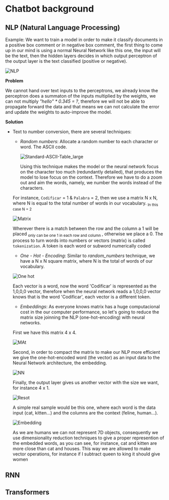 # Chatbot background
## NLP (Natural Language Processing)
Example: We want to train a model in order to make it classify documents in a positive box comment or in negative box comment, the first thing to come up in our mind is using a normal Neural Network like this one, the input will be the text, then the hidden layers decides in which output perceptron of the output layer is the text classified (positive or negative).

![NLP](https://github.com/RogerCL24/ChatBot/assets/90930371/bf26611d-1397-4c58-ae59-16e19dadcf2d)

**Problem**

We cannot hand over text inputs to the perceptrons, we already know the perceptron does a summaton of the inputs multiplied by the weights, we can not multiply _"hello" * 0.345 = ?_, therefore we will not be able to propagate forward the data and that means we can not calculate the error and update the weights to auto-improve the model.

**Solution**

- Text to number conversion, there are several techniques:
  - _Random numbers_: Allocate a random number to each character or word. The ASCII code.
    
    ![Standard-ASCII-Table_large](https://github.com/RogerCL24/ChatBot/assets/90930371/dfaa0c19-9ac6-41f4-ad61-dfe1ded97240)
    
    Using this technique makes the model or the neural network focus on the character too much (redundantly detailed), that produces the model to lose focus on the context. Therefore we have to do a zoom out and aim the words, namely, we number the words instead of the characters.

  For instance, `Codificar` = 1 & `Palabra` = 2, then we use a matrix N x N, where N is equal to the total number of words in our vocabulary. <sub> In this case N = 2 </sub>
  
  ![Matrix](https://github.com/RogerCL24/ChatBot/assets/90930371/3dd41e2c-2bc9-4019-b0ca-d9fa1766d6b0)

  Wherever there is a match between the row and the column a 1 will be placed <sub> only can be one 1 in each row and column </sub>, otherwise we place a 0. The process to turn words into numbers or vectors (matrix) is called ``tokenization``.
  A token is each word or subword numerically coded
 
  - _One - Hot - Encoding_: Similar to _random_numbers_ technique, we have a N x N square matrix, where N is the total of words of our vocabulary.

  ![One hot](https://github.com/RogerCL24/ChatBot/assets/90930371/acaac097-a2e3-4952-8353-22b53ee90643)

  Each vector is a word, now the word 'Codificar' is represented as the 1,0,0,0 vector, therefore when the neural network reads a 1,0,0,0 vector knows that is the word 'Codificar', each vector is a different token.

  - _Embeddings_: As everyone knows matrix has a huge computacional cost in the our computer performance, so let's going to reduce the matrix size joinning the NLP (one-hot-encoding) with neural networks.
   
  First we have this matrix 4 x 4.
  
  ![MAt](https://github.com/RogerCL24/ChatBot/assets/90930371/4260d548-b3de-4d72-8a13-c6332bff2e61)

  Second, in order to compact the matrix to make our NLP more efficient we give the one-hot-encoded word (the vector) as an input data to the Neural Network architecture, the embedding.
  
  ![NN](https://github.com/RogerCL24/ChatBot/assets/90930371/dd8d0eff-8f8f-41a3-a670-e42b683443f0)

  Finally, the output layer gives us another vector with the size we want, for instance 4 x 1.
  
  ![Resot](https://github.com/RogerCL24/ChatBot/assets/90930371/4a5045fa-4762-494b-91b5-81be06d116cb)

  A simple real sample would be this one, where each word is the data input (cat, kitten...) and the columns are the context (feline, human...).
  
  ![Embedding](https://github.com/RogerCL24/ChatBot/assets/90930371/23984e52-9827-4219-a273-31cbc74453df)

  As we are humans we can not represent 7D objects, consequently we use dimensionality reduction techniques to give a proper represention of the embedded words, as you can see, for instance, cat and kitten are more close than cat and houses.
  This way we are allowed to make vector operations, for instance if I subtract queen to king it should give women

## RNN

## Transformers
